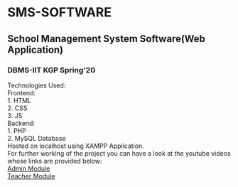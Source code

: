 # SMS-SOFTWARE
## School Management System Software(Web Application)<br/>
### DBMS-IIT KGP Spring'20 <br/>
Technologies Used:<br/>
  Frontend:<br/>
    1. HTML<br/>
    2. CSS<br/>
    3. JS<br/>
  Backend:<br/>
    1. PHP<br/>
    2. MySQL Database<br/>
Hosted on localhost using XAMPP Application.<br/>
For further working of the project you can have a look at the youtube videos whose links are provided below:<br/>
[Admin Module](https://youtu.be/H7jktIonbB0)<br/>
[Teacher Module](https://youtu.be/RjXyA91h71Q)
